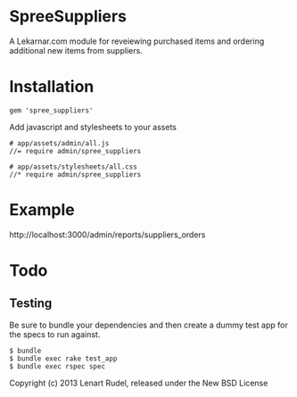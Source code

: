 SpreeSuppliers
==============

A Lekarnar.com module for reveiewing purchased items and ordering additional new items from suppliers.


Installation
=============

    gem 'spree_suppliers'

Add javascript and stylesheets to your assets

    # app/assets/admin/all.js
    //= require admin/spree_suppliers

    # app/assets/stylesheets/all.css
    //* require admin/spree_suppliers


Example
=======

http://localhost:3000/admin/reports/suppliers_orders


Todo
=====



Testing
-------

Be sure to bundle your dependencies and then create a dummy test app for the specs to run against.

    $ bundle
    $ bundle exec rake test_app
    $ bundle exec rspec spec

Copyright (c) 2013 Lenart Rudel, released under the New BSD License

